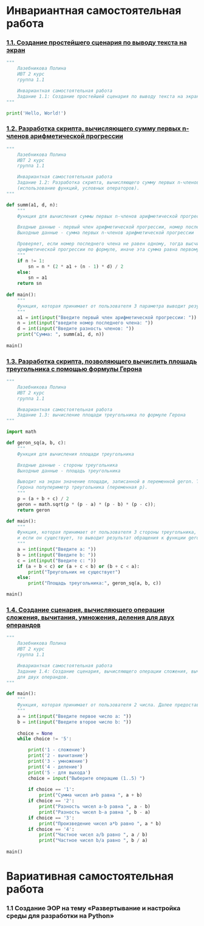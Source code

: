# Инвариантная самостоятельная работа

### [1.1. Создание простейшего сценария по выводу текста на экран](https://repl.it/@PolinaLazebniko/Tema1-ISR-Zad11)
```python
"""
    Лазебникова Полина 
    ИВТ 2 курс
    группа 1.1

    Инвариантная самостоятельная работа 
    Задание 1.1: Создание простейшей сценария по выводу текста на экран.
"""

print('Hello, World!')
```
### [1.2. Разработка скрипта, вычисляющего сумму первых n-членов арифметической прогрессии](https://repl.it/@PolinaLazebniko/Tema1-ISR-Zad12)
```python
"""
    Лазебникова Полина 
    ИВТ 2 курс
    группа 1.1

    Инвариантная самостоятельная работа 
    Задание 1.2: Разработка скрипта, вычисляющего сумму первых n-членов арифметической прогрессии
    (использование функций, условных операторов).
"""

def summ(a1, d, n):
    """
    Функция для вычисления суммы первых n-членов арифметической прогрессии

    Входные данные - первый член арифметической прогрессии, номер последнего члена, разность членов
    Выходные данные - сумма первых n-членов арифметической прогрессии 

    Проверяет, если номер последнего члена не равен одному, тогда высчитывает сумму первых n-членов 
    арифметической прогрессии по формуле, иначе эта сумма равна первому члену прогрессии 
    """
    if n != 1: 
        sn = n * (2 * a1 + (n - 1) * d) / 2
    else:    
        sn = a1
    return sn
    
def main():
    """
    Функция, которая принимает от пользователя 3 параметра выводит результат вызова к функции summ 
    """
    a1 = int(input("Введите первый член арифметической прогрессии: "))
    n = int(input("введите номер последнего члена: "))
    d = int(input("Введите разность членов: "))
    print("Сумма: ", summ(a1, d, n))
    
main()
```
### [1.3. Разработка скрипта, позволяющего вычислить площадь треугольника с помощью формулы Герона](https://repl.it/@PolinaLazebniko/Geron)
```python
"""
    Лазебникова Полина 
    ИВТ 2 курс
    группа 1.1

    Инвариантная самостоятельная работа 
    Задание 1.3: вычисление площади треугольника по формуле Герона
"""

import math

def geron_sq(a, b, c):
    """
    Функция для вычисления площади треугольника

    Входные данные - стороны треугольника
    Выходные данные - площадь треугольника 

    Выводит на экран значение площади, записанной в переменной geron. Также рассчитывает для формулы
    Герона полупериметр треугольника (переменная p).
    """ 	  
    p = (a + b + c) / 2
    geron = math.sqrt(p * (p - a) * (p - b) * (p - c));
    return geron

def main():
    """
    Функция, которая принимает от пользователя 3 стороны треугольника, проверяет существование треугольника,
    и если он существует, то выводит результат обращения к функции geron_sq 
    """
    a = int(input("Введите a: "))
    b = int(input("Введите b: "))
    c = int(input("Введите c: "))
    if (a + b < c) or (a + c < b) or (b + c < a):
        print("Треугольник не существует")
    else:
        print("Площадь треугольника:", geron_sq(a, b, c))

main()
```
### [1.4. Создание сценария, вычисляющего операции сложения, вычитания, умножения, деления для двух операндов](https://repl.it/@PolinaLazebniko/Tema1-ISR-Zad14)
```python
"""
    Лазебникова Полина 
    ИВТ 2 курс
    группа 1.1

    Инвариантная самостоятельная работа 
    Задание 1.4: Создание сценария, вычисляющего операции сложения, вычитания, умножения, деления
    для двух операндов. 
"""

def main():
    """
    Функция, которая принимает от пользователя 2 числа. Далее предоставляет выбор, какую операцию выполнить. 
    """
    a = int(input("Введите первое число a: "))
    b = int(input("Введите второе число b: "))
    
    choice = None
    while choice != '5':

        print('1 - сложение')
        print('2 - вычитание')
        print('3 - умножение')
        print('4 - деление')
        print('5 - для выхода')
        choice = input("Выберите операцию (1..5) ")
        
        if choice == '1':
            print("Сумма чисел a+b равна ", a + b)
        if choice == '2':
            print("Разность чисел a-b равна ", a - b)
            print("Разность чисел b-a равна ", b - a)
        if choice == '3':
            print("Произведение чисел a*b равно ", a * b)
        if choice == '4':
            print("Частное чисел a/b равно ", a / b)
            print("Частное чисел b/a равно ", b / a)
           
main()
```
# Вариативная самостоятельная работа

### 1.1 Создание ЭОР на тему «Развертывание и настройка среды для разработки на Python»
